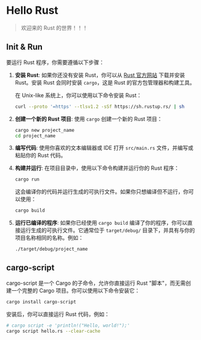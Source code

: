 # Hello Rust

> 欢迎来的 Rust 的世界！！！

## Init & Run

要运行 Rust 程序，你需要遵循以下步骤：

1. **安装 Rust**:
   如果你还没有安装 Rust，你可以从 [Rust 官方网站](https://www.rust-lang.org/) 下载并安装 Rust。安装 Rust 会同时安装 `cargo`，这是 Rust 的官方包管理器和构建工具。

   在 Unix-like 系统上，你可以使用以下命令安装 Rust：
   ```bash
   curl --proto '=https' --tlsv1.2 -sSf https://sh.rustup.rs/ | sh
   ```

2. **创建一个新的 Rust 项目**:
   使用 `cargo` 创建一个新的 Rust 项目：
   ```bash
   cargo new project_name
   cd project_name
   ```

3. **编写代码**:
   使用你喜欢的文本编辑器或 IDE 打开 `src/main.rs` 文件，并编写或粘贴你的 Rust 代码。

4. **构建并运行**:
   在项目目录中，使用以下命令构建并运行你的 Rust 程序：
   ```bash
   cargo run
   ```

   这会编译你的代码并运行生成的可执行文件。如果你只想编译但不运行，你可以使用：
   ```bash
   cargo build
   ```

5. **运行已编译的程序**:
   如果你已经使用 `cargo build` 编译了你的程序，你可以直接运行生成的可执行文件。它通常位于 `target/debug/` 目录下，并具有与你的项目名称相同的名称。例如：
   ```bash
   ./target/debug/project_name
   ```

## cargo-script

cargo-script 是一个 Cargo 的子命令，允许你直接运行 Rust "脚本"，而无需创建一个完整的 Cargo 项目。你可以使用以下命令安装它：

```bash
cargo install cargo-script
```

安装后，你可以直接运行 Rust 代码，例如：

```bash
# cargo script -e 'println!("Hello, world!");'
cargo script hello.rs --clear-cache
```
